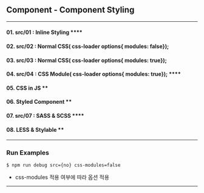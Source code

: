 ## Component - Component Styling

---


#### 01. src/01 : Inline Styling ****
#### 02. src/02 : Normal CSS( css-loader options{ modules: false});
#### 03. src/03 : Normal CSS( css-loader options{ modules: true});

#### 04. src/04 : CSS Module( css-loader options{ modules: true}); ****
#### 05. CSS in JS **
#### 06. Styled Component **
#### 07. src/07 : SASS & SCSS ****
#### 08. LESS & Stylable **

---
### Run Examples

```bahs
$ npm run debug src={no} css-modules=false
``` 
- css-modules 적용 여부에 따라 옵션 적용 

---

